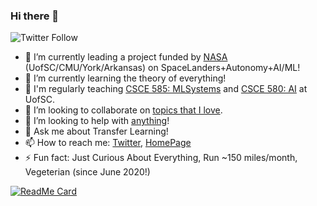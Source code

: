 ### Hi there 👋
![Twitter Follow](https://img.shields.io/twitter/follow/PooyanJamshidi?style=social)

- 🔭 I’m currently leading a project funded by [NASA](https://speakerdeck.com/pjamshidi/raspberry-si-resource-adaptive-software-purpose-built-for-extraordinary-robotic-research-yields-science-instruments) (UofSC/CMU/York/Arkansas) on SpaceLanders+Autonomy+AI/ML!
- 🌱 I’m currently learning the theory of everything!
- 🏫 I'm regularly teaching [CSCE 585: MLSystems](https://pooyanjamshidi.github.io/mls/) and [CSCE 580: AI](https://pooyanjamshidi.github.io/csce580/) at UofSC.
- 👯 I’m looking to collaborate on [topics that I love](https://pooyanjamshidi.github.io/research/).
- 🤔 I’m looking to help with [anything](https://pooyanjamshidi.github.io/misc/)!
- 💬 Ask me about Transfer Learning!
- 📫 How to reach me: [Twitter](https://twitter.com/PooyanJamshidi), [HomePage](http://pooyanjamshidi.github.io/)
- ⚡ Fun fact: Just Curious About Everything, Run ~150 miles/month, Vegeterian (since June 2020!)

[![ReadMe Card](https://github-readme-stats.vercel.app/api?username=pooyanjamshidi&theme=cobalt&show_icons=true)](https://github.com/pooyanjamshidi)

